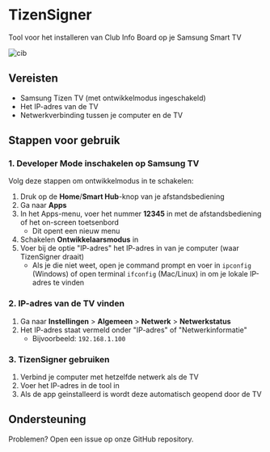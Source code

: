 # TizenSigner

Tool voor het installeren van Club Info Board op je Samsung Smart TV

![cib](https://github.com/user-attachments/assets/73cff685-58c7-4572-8001-fa5b7437dd80)

## Vereisten
- Samsung Tizen TV (met ontwikkelmodus ingeschakeld)
- Het IP-adres van de TV
- Netwerkverbinding tussen je computer en de TV

## Stappen voor gebruik

### 1. Developer Mode inschakelen op Samsung TV
Volg deze stappen om ontwikkelmodus in te schakelen:
1. Druk op de **Home**/**Smart Hub**-knop van je afstandsbediening
2. Ga naar **Apps**
3. In het Apps-menu, voer het nummer **12345** in met de afstandsbediening of het on-screen toetsenbord
   - Dit opent een nieuw menu
4. Schakelen **Ontwikkelaarsmodus** in
5. Voer bij de optie "IP-adres" het IP-adres in van je computer (waar TizenSigner draait)
   - Als je die niet weet, open je command prompt en voer in `ipconfig` (Windows) of open terminal `ifconfig` (Mac/Linux) in om je lokale IP-adres te vinden

### 2. IP-adres van de TV vinden
1. Ga naar **Instellingen** > **Algemeen** > **Netwerk** > **Netwerkstatus**
2. Het IP-adres staat vermeld onder "IP-adres" of "Netwerkinformatie"
   - Bijvoorbeeld: `192.168.1.100`

### 3. TizenSigner gebruiken
1. Verbind je computer met hetzelfde netwerk als de TV
2. Voer het IP-adres in de tool in
3. Als de app geinstalleerd is wordt deze automatisch geopend door de TV

## Ondersteuning
Problemen? Open een issue op onze GitHub repository.

